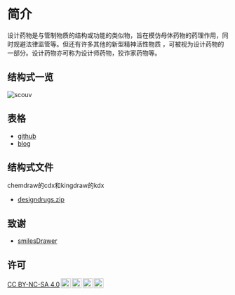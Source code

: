# 简介

设计药物是与管制物质的结构或功能的类似物，旨在模仿母体药物的药理作用，同时规避法律监管等。但还有许多其他的新型精神活性物质 ，可被视为设计药物的一部分。设计药物亦可称为设计师药物，狡诈家药物等。

## 结构式一览

![scouv](imgs/scouv.jpg)

## 表格

* [github](designdrugs.md)
* <a href="https://benzyl-titanium.pages.dev/posts/drug/designdrugs" target="_blank">blog</a>

## 结构式文件

chemdraw的cdx和kingdraw的kdx

* [designdrugs.zip](https://github.com/Benzyl-titanium/designdrugs/raw/main/designdrugs.zip)

## 致谢

* [smilesDrawer](https://github.com/Benzyl-titanium/smilesDrawer)

## 许可

<p xmlns:cc="http://creativecommons.org/ns#" ><a href="https://creativecommons.org/licenses/by-nc-sa/4.0/?ref=chooser-v1" target="_blank" rel="license noopener noreferrer" style="display:inline-block;">CC BY-NC-SA 4.0<img style="height:22px!important;margin-left:3px;vertical-align:text-bottom;" src="https://mirrors.creativecommons.org/presskit/icons/cc.svg?ref=chooser-v1" alt=""><img style="height:22px!important;margin-left:3px;vertical-align:text-bottom;" src="https://mirrors.creativecommons.org/presskit/icons/by.svg?ref=chooser-v1" alt=""><img style="height:22px!important;margin-left:3px;vertical-align:text-bottom;" src="https://mirrors.creativecommons.org/presskit/icons/nc.svg?ref=chooser-v1" alt=""><img style="height:22px!important;margin-left:3px;vertical-align:text-bottom;" src="https://mirrors.creativecommons.org/presskit/icons/sa.svg?ref=chooser-v1" alt=""></a></p>
